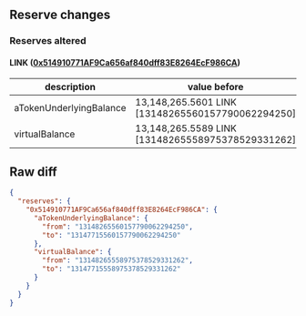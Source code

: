 ## Reserve changes

### Reserves altered

#### LINK ([0x514910771AF9Ca656af840dff83E8264EcF986CA](https://etherscan.io/address/0x514910771AF9Ca656af840dff83E8264EcF986CA))

| description | value before | value after |
| --- | --- | --- |
| aTokenUnderlyingBalance | 13,148,265.5601 LINK [13148265560157790062294250] | 13,147,715.5601 LINK [13147715560157790062294250] |
| virtualBalance | 13,148,265.5589 LINK [13148265558975378529331262] | 13,147,715.5589 LINK [13147715558975378529331262] |


## Raw diff

```json
{
  "reserves": {
    "0x514910771AF9Ca656af840dff83E8264EcF986CA": {
      "aTokenUnderlyingBalance": {
        "from": "13148265560157790062294250",
        "to": "13147715560157790062294250"
      },
      "virtualBalance": {
        "from": "13148265558975378529331262",
        "to": "13147715558975378529331262"
      }
    }
  }
}
```